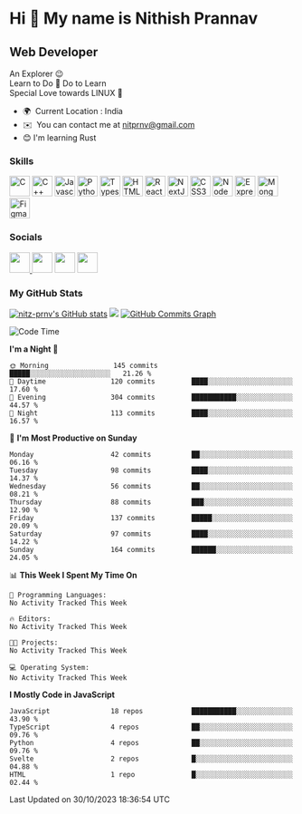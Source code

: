 Hi 👋 My name is Nithish Prannav
================================

Web Developer
-------------

An Explorer 😉 <br/>
Learn to Do 🔁 Do to Learn  <br/>
Special Love towards LINUX 💝

*   🌍  Current Location : India
*   ✉️  You can contact me at [nitprnv@gmail.com](mailto:nitprnv@gmail.com)
*   😊  I'm learning Rust
### Skills
<p align="left">
    <a href="https://docs.microsoft.com/en-us/cpp/?view=msvc-170" target="_blank" rel="noreferrer"><img src="https://raw.githubusercontent.com/danielcranney/readme-generator/main/public/icons/skills/c-colored.svg" width="36" height="36" alt="C" /></a>
     <a href="https://docs.microsoft.com/en-us/cpp/?view=msvc-170" target="_blank" rel="noreferrer"><img src="https://raw.githubusercontent.com/danielcranney/readme-generator/main/public/icons/skills/cplusplus-colored.svg" width="36" height="36" alt="C++" /></a>
     <a href="https://developer.mozilla.org/en-US/docs/Web/JavaScript" target="_blank" rel="noreferrer"><img src="https://raw.githubusercontent.com/danielcranney/readme-generator/main/public/icons/skills/javascript-colored.svg" width="36" height="36" alt="Javascript" /></a>
     <a href="https://www.python.org/" target="_blank" rel="noreferrer"><img src="https://raw.githubusercontent.com/danielcranney/readme-generator/main/public/icons/skills/python-colored.svg" width="36" height="36" alt="Python" /></a>
     <a href="https://www.typescriptlang.org/" target="_blank" rel="noreferrer"><img src="https://raw.githubusercontent.com/danielcranney/readme-generator/main/public/icons/skills/typescript-colored.svg" width="36" height="36" alt="Typescript" /></a>
     <a href="https://developer.mozilla.org/en-US/docs/Glossary/HTML5" target="_blank" rel="noreferrer"><img src="https://raw.githubusercontent.com/danielcranney/readme-generator/main/public/icons/skills/html5-colored.svg" width="36" height="36" alt="HTML5" /></a>
     <a href="https://reactjs.org/" target="_blank" rel="noreferrer"><img src="https://raw.githubusercontent.com/danielcranney/readme-generator/main/public/icons/skills/react-colored.svg" width="36" height="36" alt="React" /></a>
     <a href="https://nextjs.org/docs" target="_blank" rel="noreferrer"><img src="https://raw.githubusercontent.com/danielcranney/readme-generator/main/public/icons/skills/nextjs-colored-dark.svg" width="36" height="36" alt="NextJs" /></a>
     <a href="https://www.w3.org/TR/CSS/#css" target="_blank" rel="noreferrer"><img src="https://raw.githubusercontent.com/danielcranney/readme-generator/main/public/icons/skills/css3-colored.svg" width="36" height="36" alt="CSS3" /></a>
     <a href="https://nodejs.org/en/" target="_blank" rel="noreferrer"><img src="https://raw.githubusercontent.com/danielcranney/readme-generator/main/public/icons/skills/nodejs-colored.svg" width="36" height="36" alt="NodeJS" /></a>
     <a href="https://expressjs.com/" target="_blank" rel="noreferrer"><img src="https://raw.githubusercontent.com/danielcranney/readme-generator/main/public/icons/skills/express-colored-dark.svg" width="36" height="36" alt="Express" /></a>
     <a href="https://www.mongodb.com/" target="_blank" rel="noreferrer"><img src="https://raw.githubusercontent.com/danielcranney/readme-generator/main/public/icons/skills/mongodb-colored.svg" width="36" height="36" alt="MongoDB" /></a>
     <a href="https://www.figma.com/" target="_blank" rel="noreferrer"><img src="https://raw.githubusercontent.com/danielcranney/readme-generator/main/public/icons/skills/figma-colored.svg" width="36" height="36" alt="Figma" /></a>
</p>

### Socials            
<p align="left">
    <a href="https://www.github.com/nitz-prnv" target="_blank" rel="noreferrer"><img src="https://raw.githubusercontent.com/danielcranney/readme-generator/main/public/icons/socials/github-dark.svg" width="36" height="36" />
    </a>   
    <a href="http://www.instagram.com/rex_incognito" target="_blank" rel="noreferrer"><img src="https://raw.githubusercontent.com/danielcranney/readme-generator/main/public/icons/socials/instagram.svg" width="36" height="36" /></a>     
    <a href="https://www.linkedin.com/in/nitprnv" target="_blank" rel="noreferrer"><img src="https://raw.githubusercontent.com/danielcranney/readme-generator/main/public/icons/socials/linkedin.svg" width="36" height="36" /></a> 
    <a href="https://www.twitter.com/nitprnv" target="_blank" rel="noreferrer"><img src="https://raw.githubusercontent.com/danielcranney/readme-generator/main/public/icons/socials/twitter.svg" width="36" height="36" /></a>
</p>
    
### My GitHub Stats
<a href="http://www.github.com/nitz-prnv"><img src="https://github-readme-stats.vercel.app/api?username=nitz-prnv&show_icons=true&hide=&count_private=true&title_color=ef4444&text_color=ffffff&icon_color=ef4444&bg_color=171717&hide_border=true&show_icons=true" alt="nitz-prnv's GitHub stats" /></a>
<a
 href="http://www.github.com/nitz-prnv">
 <img src="https://github-readme-streak-stats.herokuapp.com/?user=nitz-prnv&stroke=ffffff&background=171717&ring=ef4444&fire=ef4444&currStreakNum=ffffff&currStreakLabel=ef4444&sideNums=ffffff&sideLabels=ffffff&dates=ffffff&hide_border=true" /></a>
 <a
 href="http://www.github.com/nitz-prnv">
 <img src="https://activity-graph.herokuapp.com/graph?username=nitz-prnv&bg_color=171717&color=ffffff&line=ef4444&point=ffffff&area_color=171717&area=true&hide_border=true&custom_title=GitHub%20Commits%20Graph" alt="GitHub Commits Graph" /></a>
 
 
<!--START_SECTION:waka-->
![Code Time](http://img.shields.io/badge/Code%20Time-165%20hrs%2031%20mins-blue)

**I'm a Night 🦉** 

```text
🌞 Morning                145 commits         █████░░░░░░░░░░░░░░░░░░░░   21.26 % 
🌆 Daytime                120 commits         ████░░░░░░░░░░░░░░░░░░░░░   17.60 % 
🌃 Evening                304 commits         ███████████░░░░░░░░░░░░░░   44.57 % 
🌙 Night                  113 commits         ████░░░░░░░░░░░░░░░░░░░░░   16.57 % 
```
📅 **I'm Most Productive on Sunday** 

```text
Monday                   42 commits          ██░░░░░░░░░░░░░░░░░░░░░░░   06.16 % 
Tuesday                  98 commits          ████░░░░░░░░░░░░░░░░░░░░░   14.37 % 
Wednesday                56 commits          ██░░░░░░░░░░░░░░░░░░░░░░░   08.21 % 
Thursday                 88 commits          ███░░░░░░░░░░░░░░░░░░░░░░   12.90 % 
Friday                   137 commits         █████░░░░░░░░░░░░░░░░░░░░   20.09 % 
Saturday                 97 commits          ████░░░░░░░░░░░░░░░░░░░░░   14.22 % 
Sunday                   164 commits         ██████░░░░░░░░░░░░░░░░░░░   24.05 % 
```


📊 **This Week I Spent My Time On** 

```text
💬 Programming Languages: 
No Activity Tracked This Week

🔥 Editors: 
No Activity Tracked This Week

🐱‍💻 Projects: 
No Activity Tracked This Week

💻 Operating System: 
No Activity Tracked This Week
```

**I Mostly Code in JavaScript** 

```text
JavaScript               18 repos            ███████████░░░░░░░░░░░░░░   43.90 % 
TypeScript               4 repos             ██░░░░░░░░░░░░░░░░░░░░░░░   09.76 % 
Python                   4 repos             ██░░░░░░░░░░░░░░░░░░░░░░░   09.76 % 
Svelte                   2 repos             █░░░░░░░░░░░░░░░░░░░░░░░░   04.88 % 
HTML                     1 repo              █░░░░░░░░░░░░░░░░░░░░░░░░   02.44 % 
```




 Last Updated on 30/10/2023 18:36:54 UTC
<!--END_SECTION:waka-->

